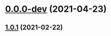 # [0.0.0-dev](https://github.com/AlexRogalskiy/wotd/compare/v1.0.1...v0.0.0-dev) (2021-04-23)



## [1.0.1](https://github.com/AlexRogalskiy/wotd/compare/1.0.1...v1.0.1) (2021-02-22)



